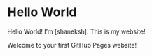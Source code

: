 # Hello World
<p>Hello World! I’m [shaneksh]. This is my website!</p>






<p>Welcome to your first GitHub Pages website!</p>







